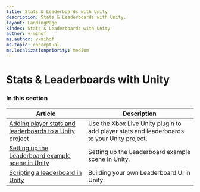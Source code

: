 ```yaml
---
title: Stats & Leaderboards with Unity
description: Stats & Leaderboards with Unity.
layout: LandingPage
kindex: Stats & Leaderboards with Unity
author: v-mihof
ms.author: v-mihof
ms.topic: conceptual
ms.localizationpriority: medium
---
```


# Stats & Leaderboards with Unity


### In this section

| Article | Description |
|---------|-------------|
| [Adding player stats and leaderboards to a Unity project](live-add-stats-and-leaderboards-in-unity.md) | Use the Xbox Live Unity plugin to add player stats and leaderboards to your Unity project. |
| [Setting up the Leaderboard example scene in Unity](live-setup-leaderboard-example-scene.md) | Setting up the Leaderboard example scene in Unity. |
| [Scripting a leaderboard in Unity](live-unity-leaderboard-from-scratch.md) | Building your own Leaderboard UI in Unity. |
